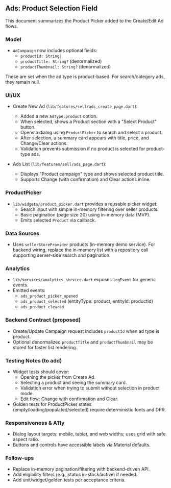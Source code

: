 ## Ads: Product Selection Field

This document summarizes the Product Picker added to the Create/Edit Ad flows.

### Model
- `AdCampaign` now includes optional fields:
  - `productId: String?`
  - `productTitle: String?` (denormalized)
  - `productThumbnail: String?` (denormalized)

These are set when the ad type is product-based. For search/category ads, they remain null.

### UI/UX
- Create New Ad (`lib/features/sell/ads_create_page.dart`):
  - Added a new `AdType.product` option.
  - When selected, shows a Product section with a "Select Product" button.
  - Opens a dialog using `ProductPicker` to search and select a product.
  - After selection, a summary card appears with title, price, and Change/Clear actions.
  - Validation prevents submission if no product is selected for product-type ads.

- Ads List (`lib/features/sell/ads_page.dart`):
  - Displays "Product campaign" type and shows selected product title.
  - Supports Change (with confirmation) and Clear actions inline.

### ProductPicker
- `lib/widgets/product_picker.dart` provides a reusable picker widget:
  - Search input with simple in-memory filtering over seller products.
  - Basic pagination (page size 20) using in-memory data (MVP).
  - Emits selected `Product` via callback.

### Data Sources
- Uses `sellerStoreProvider` products (in-memory demo service). For backend wiring, replace the in-memory list with a repository call supporting server-side search and pagination.

### Analytics
- `lib/services/analytics_service.dart` exposes `logEvent` for generic events.
- Emitted events:
  - `ads_product_picker_opened`
  - `ads_product_selected` (entityType: product, entityId: productId)
  - `ads_product_cleared`

### Backend Contract (proposed)
- Create/Update Campaign request includes `productId` when ad type is product.
- Optional denormalized `productTitle` and `productThumbnail` may be stored for faster list rendering.

### Testing Notes (to add)
- Widget tests should cover:
  - Opening the picker from Create Ad.
  - Selecting a product and seeing the summary card.
  - Validation error when trying to submit without selection in product mode.
  - Edit flow: Change with confirmation and Clear.
- Golden tests for ProductPicker states (empty/loading/populated/selected) require deterministic fonts and DPR.

### Responsiveness & A11y
- Dialog layout targets: mobile, tablet, and web widths; uses grid with safe aspect ratio.
- Buttons and controls have accessible labels via Material defaults.

### Follow-ups
- Replace in-memory pagination/filtering with backend-driven API.
- Add eligibility filters (e.g., status in-stock/active) if needed.
- Add unit/widget/golden tests per acceptance criteria.


